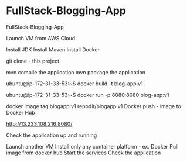 # FullStack-Blogging-App
FullStack-Blogging-App

Launch VM from AWS Cloud

Install JDK
Install Maven
Install Docker

git clone - this project

mvn compile the application
mvn package the application

ubuntu@ip-172-31-33-53:~$ docker build -t blog-app:v1 .

ubuntu@ip-172-31-33-53:~$ docker run -p 8080:8080 blog-app:v1

docker image tag blogapp:v1 repodir/blogapp:v1
Docker push - image to Docker Hub

http://13.233.108.216:8080/

Check the application up and running


Launch another VM
Install only any container platform - ex. Docker
Pull image from docker hub
Start the services
Check the application
